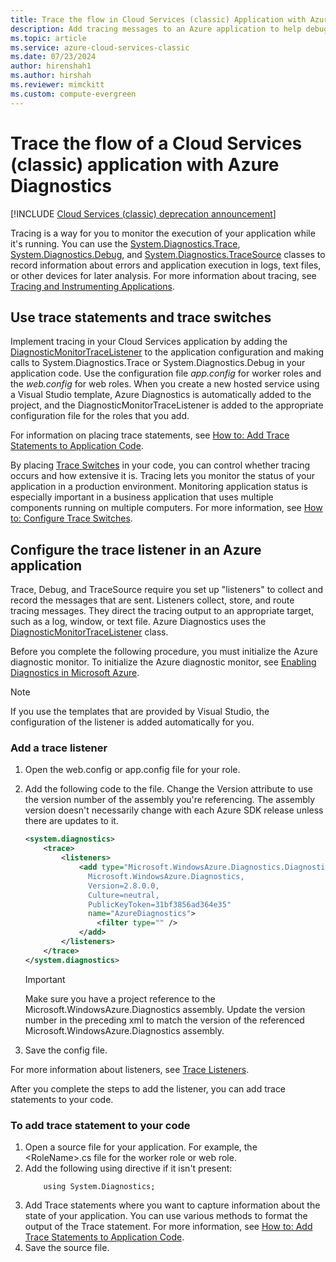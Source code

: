 ```yaml
---
title: Trace the flow in Cloud Services (classic) Application with Azure Diagnostics
description: Add tracing messages to an Azure application to help debugging, measuring performance, monitoring, traffic analysis, and more.
ms.topic: article
ms.service: azure-cloud-services-classic
ms.date: 07/23/2024
author: hirenshah1
ms.author: hirshah
ms.reviewer: mimckitt
ms.custom: compute-evergreen
---
```


# Trace the flow of a Cloud Services (classic) application with Azure Diagnostics

[!INCLUDE [Cloud Services (classic) deprecation announcement](includes/deprecation-announcement.md)]

Tracing is a way for you to monitor the execution of your application while it's running. You can use the [System.Diagnostics.Trace](/dotnet/api/system.diagnostics.trace), [System.Diagnostics.Debug](/dotnet/api/system.diagnostics.debug), and [System.Diagnostics.TraceSource](/dotnet/api/system.diagnostics.tracesource) classes to record information about errors and application execution in logs, text files, or other devices for later analysis. For more information about tracing, see [Tracing and Instrumenting Applications](/dotnet/framework/debug-trace-profile/tracing-and-instrumenting-applications).

## Use trace statements and trace switches
Implement tracing in your Cloud Services application by adding the [DiagnosticMonitorTraceListener](/previous-versions/azure/reference/ee758610(v=azure.100)) to the application configuration and making calls to System.Diagnostics.Trace or System.Diagnostics.Debug in your application code. Use the configuration file *app.config* for worker roles and the *web.config* for web roles. When you create a new hosted service using a Visual Studio template, Azure Diagnostics is automatically added to the project, and the DiagnosticMonitorTraceListener is added to the appropriate configuration file for the roles that you add.

For information on placing trace statements, see [How to: Add Trace Statements to Application Code](/dotnet/framework/debug-trace-profile/how-to-add-trace-statements-to-application-code).

By placing [Trace Switches](/dotnet/framework/debug-trace-profile/trace-switches) in your code, you can control whether tracing occurs and how extensive it is. Tracing lets you monitor the status of your application in a production environment. Monitoring application status is especially important in a business application that uses multiple components running on multiple computers. For more information, see [How to: Configure Trace Switches](/dotnet/framework/debug-trace-profile/how-to-create-initialize-and-configure-trace-switches).

## Configure the trace listener in an Azure application
Trace, Debug, and TraceSource require you set up "listeners" to collect and record the messages that are sent. Listeners collect, store, and route tracing messages. They direct the tracing output to an appropriate target, such as a log, window, or text file. Azure Diagnostics uses the [DiagnosticMonitorTraceListener](/previous-versions/azure/reference/ee758610(v=azure.100)) class.

Before you complete the following procedure, you must initialize the Azure diagnostic monitor. To initialize the Azure diagnostic monitor, see [Enabling Diagnostics in Microsoft Azure](cloud-services-dotnet-diagnostics.md).

> [!NOTE]
> If you use the templates that are provided by Visual Studio, the configuration of the listener is added automatically for you.

### Add a trace listener

1. Open the web.config or app.config file for your role.

2. Add the following code to the file. Change the Version attribute to use the version number of the assembly you're referencing. The assembly version doesn't necessarily change with each Azure SDK release unless there are updates to it.

   ```xml
   <system.diagnostics>
       <trace>
           <listeners>
               <add type="Microsoft.WindowsAzure.Diagnostics.DiagnosticMonitorTraceListener,
                 Microsoft.WindowsAzure.Diagnostics,
                 Version=2.8.0.0,
                 Culture=neutral,
                 PublicKeyToken=31bf3856ad364e35"
                 name="AzureDiagnostics">
                   <filter type="" />
               </add>
           </listeners>
       </trace>
   </system.diagnostics>
   ```

   > [!IMPORTANT]
   > Make sure you have a project reference to the Microsoft.WindowsAzure.Diagnostics assembly. Update the version number in the preceding xml to match the version of the referenced Microsoft.WindowsAzure.Diagnostics assembly.

3. Save the config file.

For more information about listeners, see [Trace Listeners](/dotnet/framework/debug-trace-profile/trace-listeners).

After you complete the steps to add the listener, you can add trace statements to your code.

### To add trace statement to your code
1. Open a source file for your application. For example, the \<RoleName>.cs file for the worker role or web role.
2. Add the following using directive if it isn't present:
    ```
        using System.Diagnostics;
    ```
3. Add Trace statements where you want to capture information about the state of your application. You can use various methods to format the output of the Trace statement. For more information, see [How to: Add Trace Statements to Application Code](/dotnet/framework/debug-trace-profile/how-to-add-trace-statements-to-application-code).
4. Save the source file.




